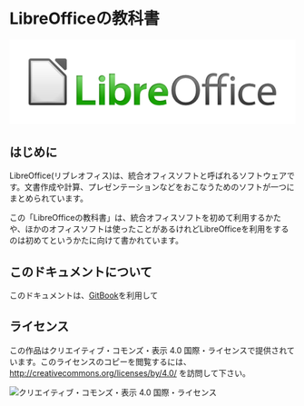 
LibreOfficeの教科書
===================

![LibreOfficeのロゴ](./files/LibreOffice_external_logo_600px.png)


はじめに
--------

LibreOffice(リブレオフィス)は、統合オフィスソフトと呼ばれるソフトウェアです。文書作成や計算、プレゼンテーションなどをおこなうためのソフトが一つにまとめられています。

この「LibreOfficeの教科書」は、統合オフィスソフトを初めて利用するかたや、ほかのオフィスソフトは使ったことがあるけれどLibreOfficeを利用をするのは初めてというかたに向けて書かれています。


このドキュメントについて
------------------------

このドキュメントは、[GitBook](https://www.gitbook.io/)を利用して


ライセンス
----------

この作品はクリエイティブ・コモンズ・表示 4.0 国際・ライセンスで提供されています。このライセンスのコピーを閲覧するには、http://creativecommons.org/licenses/by/4.0/ を訪問して下さい。

![クリエイティブ・コモンズ・表示 4.0 国際・ライセンス](https://i.creativecommons.org/l/by/4.0/88x31.png)

